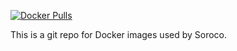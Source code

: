 [![Docker Pulls](https://img.shields.io/docker/pulls/soroco/builders.svg)](https://registry.hub.docker.com/r/soroco/builders/)

This is a git repo for Docker images used by Soroco.
